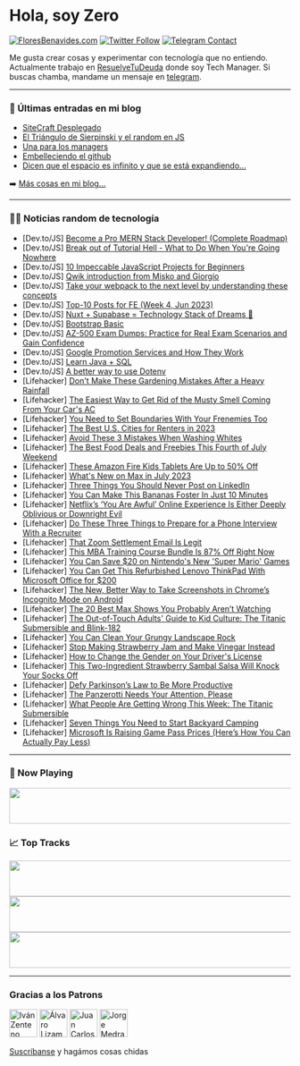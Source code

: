 # Hola, soy Zero

[![FloresBenavides.com](https://img.shields.io/website?down_message=oops&label=MiBlog&style=for-the-badge&up_message=online&url=https%3A%2F%2Ffloresbenavides.com)](https://floresbenavides.com) [![Twitter Follow](https://img.shields.io/twitter/follow/ZeroDragon?color=%231DA1F2&label=Follow&logo=twitter&logoColor=ffffff&style=for-the-badge)](https://twitter.com/zerodragon) [![Telegram Contact](https://img.shields.io/badge/escr%C3%ADbeme-ZeroDragon-%2326A5E4?style=for-the-badge&logo=telegram)](https://t.me/zerodragon)

Me gusta crear cosas y experimentar con tecnología que no entiendo.
Actualmente trabajo en [ResuelveTuDeuda](http://github.com/resuelve) donde soy Tech Manager.
Si buscas chamba, mandame un mensaje en [telegram](https://t.me/zerodragon).

---

### 📕 Últimas entradas en mi blog
<!-- BLOG-POST-LIST:START -->
- [SiteCraft Desplegado](https://floresbenavides.com/sitecraft-desplegado/)
- [El Triángulo de Sierpinski y el random en JS](https://floresbenavides.com/el-triangulo-de-sierpinski-y-el-random-en-js/)
- [Una para los managers](https://floresbenavides.com/una-para-los-managers/)
- [Embelleciendo el github](https://floresbenavides.com/embelleciendo-el-github/)
- [Dicen que el espacio es infinito y que se está expandiendo…](https://floresbenavides.com/dicen-que-el-espacio-es-infinito-y-que-se-esta-expandiendo/)
<!-- BLOG-POST-LIST:END -->

➡️ [Más cosas en mi blog...](https://floresbenavides.com)

---

### 👨‍💻 Noticias random de tecnología
<!-- TECH-POSTS:START -->
- [Dev.to/JS] [Become a Pro MERN Stack Developer! &lpar;Complete Roadmap&rpar;](https://dev.to/codewithmasood/become-a-pro-mern-stack-developer-complete-roadmap-19io)
- [Dev.to/JS] [Break out of Tutorial Hell - What to Do When You&#39;re Going Nowhere](https://dev.to/canderson93/break-out-of-tutorial-hell-what-to-do-when-youre-going-nowhere-34gf)
- [Dev.to/JS] [10 Impeccable JavaScript Projects for Beginners](https://dev.to/hzahar/10-impeccable-javascript-projects-for-beginners-2b53)
- [Dev.to/JS] [Qwik introduction from Misko and Giorgio](https://dev.to/this-is-learning/qwik-introduction-from-misko-and-giorgio-3dbl)
- [Dev.to/JS] [Take your webpack to the next level by understanding these concepts](https://dev.to/limingcan562/take-your-webpack-to-the-next-level-by-understanding-these-concepts-3i1e)
- [Dev.to/JS] [Top-10 Posts for FE &lpar;Week 4, Jun 2023&rpar;](https://dev.to/fruntend/top-10-posts-for-fe-week-4-jun-2023-442a)
- [Dev.to/JS] [Nuxt + Supabase = Technology Stack of Dreams 🚀](https://dev.to/jacobandrewsky/nuxt-supabase-technology-stack-of-dreams-4dop)
- [Dev.to/JS] [Bootstrap Basic](https://dev.to/mohan077/bootstrap-basic-3mnd)
- [Dev.to/JS] [AZ-500 Exam Dumps: Practice for Real Exam Scenarios and Gain Confidence](https://dev.to/g6i8bx33/az-500-exam-dumps-practice-for-real-exam-scenarios-and-gain-confidence-1nh9)
- [Dev.to/JS] [Google Promotion Services and How They Work](https://dev.to/webvyaparindia/google-promotion-services-and-how-they-work-1996)
- [Dev.to/JS] [Learn Java + SQL](https://dev.to/ganeshstwt/learn-java-sql-47o4)
- [Dev.to/JS] [A better way to use Dotenv](https://dev.to/castarco/a-better-way-to-use-dotenv-5c38)
- [Lifehacker] [Don&#39;t Make These Gardening Mistakes After a Heavy Rainfall](https://lifehacker.com/dont-make-these-gardening-mistakes-after-a-heavy-rainfa-1850569647)
- [Lifehacker] [The Easiest Way to Get Rid of the Musty Smell Coming From Your Car&#39;s AC](https://lifehacker.com/the-easiest-way-to-get-rid-of-the-musty-smell-coming-fr-1850567518)
- [Lifehacker] [You Need to Set Boundaries With Your Frenemies Too](https://lifehacker.com/you-need-to-set-boundaries-with-your-frenemies-too-1850567601)
- [Lifehacker] [The Best U.S. Cities for Renters in 2023](https://lifehacker.com/the-best-u-s-cities-for-renters-in-2023-1850567571)
- [Lifehacker] [Avoid These 3 Mistakes When Washing Whites](https://lifehacker.com/avoid-these-3-mistakes-when-washing-whites-1850567563)
- [Lifehacker] [The Best Food Deals and Freebies This Fourth of July Weekend](https://lifehacker.com/the-best-food-deals-and-freebies-this-fourth-of-july-we-1850567524)
- [Lifehacker] [These Amazon Fire Kids Tablets Are Up to 50% Off](https://lifehacker.com/these-amazon-fire-kids-tablets-are-up-to-50-off-1850571928)
- [Lifehacker] [What&#39;s New on Max in July 2023](https://lifehacker.com/whats-new-on-max-in-july-2023-1850572037)
- [Lifehacker] [Three Things You Should Never Post on LinkedIn](https://lifehacker.com/three-things-you-should-never-post-on-linkedin-1850571589)
- [Lifehacker] [You Can Make This Bananas Foster In Just 10 Minutes](https://lifehacker.com/you-can-make-this-bananas-foster-in-just-10-minutes-1850571395)
- [Lifehacker] [Netflix’s ‘You Are Awful’ Online Experience Is Either Deeply Oblivious or Downright Evil](https://lifehacker.com/netflix-s-you-are-awful-online-experience-is-either-d-1850570992)
- [Lifehacker] [Do These Three Things to Prepare for a Phone Interview With a Recruiter](https://lifehacker.com/do-these-three-things-to-prepare-for-a-phone-interview-1850570995)
- [Lifehacker] [That Zoom Settlement Email Is Legit](https://lifehacker.com/that-zoom-settlement-email-is-legit-1850570936)
- [Lifehacker] [This MBA Training Course Bundle Is 87% Off Right Now](https://lifehacker.com/this-mba-training-course-bundle-is-87-off-right-now-1850560831)
- [Lifehacker] [You Can Save $20 on Nintendo&#39;s New &#39;Super Mario&#39; Games](https://lifehacker.com/you-can-save-20-on-nintendos-new-super-mario-games-1850569829)
- [Lifehacker] [You Can Get This Refurbished Lenovo ThinkPad With Microsoft Office for $200](https://lifehacker.com/you-can-get-this-refurbished-lenovo-thinkpad-with-micro-1850561831)
- [Lifehacker] [The New, Better Way to Take Screenshots in Chrome’s Incognito Mode on Android](https://lifehacker.com/the-new-better-way-to-take-screenshots-in-chrome-s-inc-1850569345)
- [Lifehacker] [The 20 Best Max Shows You Probably Aren’t Watching](https://lifehacker.com/15-hbo-max-originals-you-probably-arent-watching-but-de-1847554849)
- [Lifehacker] [The Out-of-Touch Adults&#39; Guide to Kid Culture: The Titanic Submersible and Blink-182](https://lifehacker.com/the-out-of-touch-adults-guide-to-kid-culture-the-titan-1850568227)
- [Lifehacker] [You Can Clean Your Grungy Landscape Rock](https://lifehacker.com/you-can-clean-your-grungy-landscape-rock-1850568220)
- [Lifehacker] [Stop Making Strawberry Jam and Make Vinegar Instead](https://lifehacker.com/stop-making-strawberry-jam-and-make-vinegar-instead-1850566250)
- [Lifehacker] [How to Change the Gender on Your Driver&#39;s License](https://lifehacker.com/how-to-change-the-gender-on-your-drivers-license-1850547620)
- [Lifehacker] [This Two-Ingredient Strawberry Sambal Salsa Will Knock Your Socks Off](https://lifehacker.com/this-two-ingredient-strawberry-sambal-salsa-will-knock-1850566114)
- [Lifehacker] [Defy Parkinson’s Law to Be More Productive](https://lifehacker.com/defy-parkinson-s-law-to-be-more-productive-1850565701)
- [Lifehacker] [The Panzerotti Needs Your Attention, Please](https://lifehacker.com/the-panzerotti-needs-your-attention-please-1850567155)
- [Lifehacker] [What People Are Getting Wrong This Week: The Titanic Submersible](https://lifehacker.com/what-people-are-getting-wrong-this-week-the-titanic-su-1850566979)
- [Lifehacker] [Seven Things You Need to Start Backyard Camping](https://lifehacker.com/seven-things-you-need-to-start-backyard-camping-1850566176)
- [Lifehacker] [Microsoft Is Raising Game Pass Prices &lpar;Here’s How You Can Actually Pay Less&rpar;](https://lifehacker.com/microsoft-is-raising-game-pass-prices-here-s-how-you-c-1850566622)<!-- TECH-POSTS:END -->

---

### 🎵 Now Playing
<a href="https://spotify-now-playing-dun.vercel.app/now-playing?open"><img src="https://spotify-now-playing-dun.vercel.app/now-playing" width="540" height="64"></a>

### 📈 Top Tracks
<a href="https://spotify-now-playing-dun.vercel.app/top-tracks?i=1&open"><img src="https://spotify-now-playing-dun.vercel.app/top-tracks?i=1" width="540" height="64"></a>
<a href="https://spotify-now-playing-dun.vercel.app/top-tracks?i=2&open"><img src="https://spotify-now-playing-dun.vercel.app/top-tracks?i=2" width="540" height="64"></a>
<a href="https://spotify-now-playing-dun.vercel.app/top-tracks?i=3&open"><img src="https://spotify-now-playing-dun.vercel.app/top-tracks?i=3" width="540" height="64"></a>

---

### Gracias a los Patrons
[<img src="https://avatars.githubusercontent.com/u/243380?v=4" alt="Iván Zenteno" width="50px">](https://github.com/k001) [<img src="https://avatars.githubusercontent.com/u/19955639?v=4" alt="Álvaro Lizama" width="50px">](https://github.com/alvarolizama) [<img src="https://avatars.githubusercontent.com/u/2718753?v=4" alt="Juan Carlos Ruiz" width="50px">](https://github.com/JuanCrg90) [<img src="https://avatars.githubusercontent.com/u/37025?v=4" alt="Jorge Medrano" width="50px">](https://github.com/h1pp1e) 

[Suscríbanse](https://www.patreon.com/zerodragon) y hagámos cosas chidas
